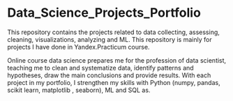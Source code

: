 # Data_Science_Projects_Portfolio
This repository contains the projects related to data collecting, assessing, cleaning, visualizations, analyzing and ML. This repository is mainly for projects I have done in Yandex.Practicum course.

Online course data science prepares me for the profession of data scientist, teaching me to clean and systematize data, identify patterns and hypotheses, draw the main conclusions and provide results. With each project in my portfolio, I strengthen my skills with Python (numpy, pandas, scikit learn, matplotlib , seaborn), ML and SQL as.


